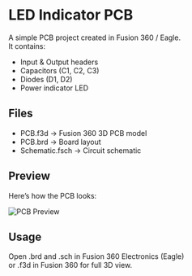# LED Indicator PCB

A simple PCB project created in Fusion 360 / Eagle.  
It contains:
- Input & Output headers
- Capacitors (C1, C2, C3)
- Diodes (D1, D2)
- Power indicator LED

## Files
- PCB.f3d → Fusion 360 3D PCB model  
- PCB.brd → Board layout  
- Schematic.fsch → Circuit schematic  

## Preview
Here’s how the PCB looks:

![PCB Preview](images/pcb1.png)

## Usage
Open .brd and .sch in Fusion 360 Electronics (Eagle)  
or .f3d in Fusion 360 for full 3D view.
